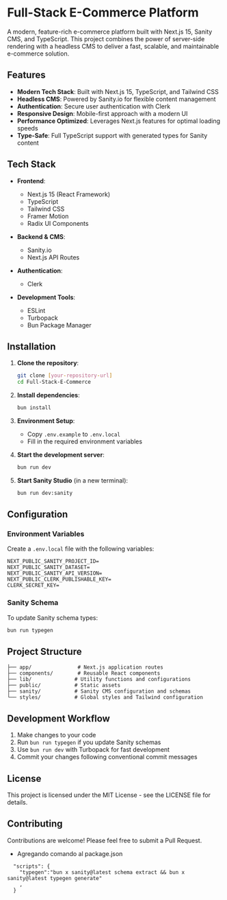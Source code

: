 # Full-Stack E-Commerce Platform

A modern, feature-rich e-commerce platform built with Next.js 15, Sanity CMS, and TypeScript. This project combines the power of server-side rendering with a headless CMS to deliver a fast, scalable, and maintainable e-commerce solution.

## Features

- **Modern Tech Stack**: Built with Next.js 15, TypeScript, and Tailwind CSS
- **Headless CMS**: Powered by Sanity.io for flexible content management
- **Authentication**: Secure user authentication with Clerk
- **Responsive Design**: Mobile-first approach with a modern UI
- **Performance Optimized**: Leverages Next.js features for optimal loading speeds
- **Type-Safe**: Full TypeScript support with generated types for Sanity content

## Tech Stack

- **Frontend**:
  - Next.js 15 (React Framework)
  - TypeScript
  - Tailwind CSS
  - Framer Motion
  - Radix UI Components

- **Backend & CMS**:
  - Sanity.io
  - Next.js API Routes

- **Authentication**:
  - Clerk

- **Development Tools**:
  - ESLint
  - Turbopack
  - Bun Package Manager

## Installation

1. **Clone the repository**:
   ```bash
   git clone [your-repository-url]
   cd Full-Stack-E-Commerce
   ```

2. **Install dependencies**:
   ```bash
   bun install
   ```

3. **Environment Setup**:
   - Copy `.env.example` to `.env.local`
   - Fill in the required environment variables

4. **Start the development server**:
   ```bash
   bun run dev
   ```

5. **Start Sanity Studio** (in a new terminal):
   ```bash
   bun run dev:sanity
   ```

## Configuration

### Environment Variables

Create a `.env.local` file with the following variables:
```env
NEXT_PUBLIC_SANITY_PROJECT_ID=
NEXT_PUBLIC_SANITY_DATASET=
NEXT_PUBLIC_SANITY_API_VERSION=
NEXT_PUBLIC_CLERK_PUBLISHABLE_KEY=
CLERK_SECRET_KEY=
```

### Sanity Schema

To update Sanity schema types:
```bash
bun run typegen
```

## Project Structure

```
├── app/               # Next.js application routes
├── components/        # Reusable React components
├── lib/              # Utility functions and configurations
├── public/           # Static assets
├── sanity/           # Sanity CMS configuration and schemas
└── styles/           # Global styles and Tailwind configuration
```

## Development Workflow

1. Make changes to your code
2. Run `bun run typegen` if you update Sanity schemas
3. Use `bun run dev` with Turbopack for fast development
4. Commit your changes following conventional commit messages

## License

This project is licensed under the MIT License - see the LICENSE file for details.

## Contributing

Contributions are welcome! Please feel free to submit a Pull Request.

- Agregando comando al package.json

```script
  "scripts": {
    "typegen":"bun x sanity@latest schema extract && bun x sanity@latest typegen generate"
    ,
  }
```

